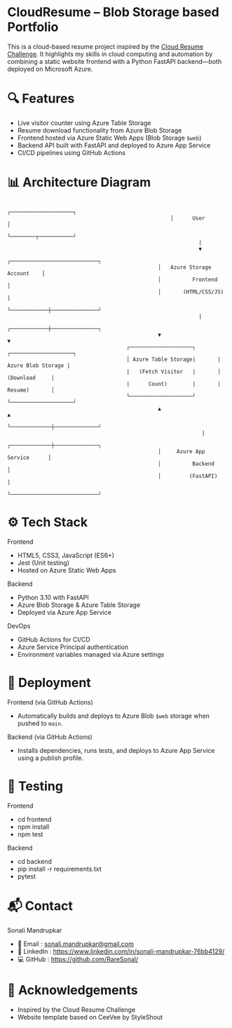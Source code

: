 # CloudResume – Blob Storage based Portfolio 

This is a cloud-based resume project inspired by the [Cloud Resume Challenge](https://cloudresumechallenge.dev). 
It highlights my skills in cloud computing and automation by combining a static website frontend with a Python FastAPI backend—both deployed on Microsoft Azure.

# 🔍 Features

- Live visitor counter using Azure Table Storage
- Resume download functionality from Azure Blob Storage
- Frontend hosted via Azure Static Web Apps (Blob Storage `$web`)
- Backend API built with FastAPI and deployed to Azure App Service
- CI/CD pipelines using GitHub Actions

# 📊 Architecture Diagram

                                                        ┌────────────────────┐
                                                        │      User          │
                                                        └────────┬───────────┘
                                                                 |
                                                                 ▼
                                                    ┌────────────────────────────┐
                                                    │   Azure Storage Account    │
                                                    │          Frontend          │
                                                    │       (HTML/CSS/JS)        |
                                                    └────────────┼───────────────┘
                                                                 |
                                                    ┌────────────┼───────────────┐
                                                    ▼                            ▼
                                          ┌────────────────────┐       ┌────────────────────┐           
                                          │ Azure Table Storage|       | Azure Blob Storage |
                                          |   (Fetch Visitor   |       │      (Download     |
                                          |      Count)        |       |      Resume)       │
                                          └────────────────────┘       └────────────────────┘
                                                    ▲                            ▲
                                                    └─────────────┼──────────────┘
                                                                  |
                                                    ┌─────────────┼──────────────┐
                                                    │     Azure App Service      │
                                                    │          Backend           │
                                                    │         (FastAPI)          | 
                                                    └────────────────────────────┘

# ⚙️ Tech Stack

Frontend
- HTML5, CSS3, JavaScript (ES6+)
- Jest (Unit testing)
- Hosted on Azure Static Web Apps

Backend
- Python 3.10 with FastAPI
- Azure Blob Storage & Azure Table Storage
- Deployed via Azure App Service

DevOps
- GitHub Actions for CI/CD
- Azure Service Principal authentication
- Environment variables managed via Azure settings

# 🚀 Deployment

Frontend (via GitHub Actions)
- Automatically builds and deploys to Azure Blob `$web` storage when pushed to `main`.

Backend (via GitHub Actions)
- Installs dependencies, runs tests, and deploys to Azure App Service using a publish profile.

# 🧪 Testing

Frontend

- cd frontend
- npm install
- npm test

Backend

- cd backend
- pip install -r requirements.txt
- pytest

# 📬 Contact
Sonali Mandrupkar
- 📧 Email    : sonali.mandrupkar@gmail.com
- 🔗 LinkedIn : https://www.linkedin.com/in/sonali-mandrupkar-76bb4129/
- 💻 GitHub   : https://github.com/RareSonal/

# 📝 Acknowledgements

- Inspired by the Cloud Resume Challenge
- Website template based on CeeVee by StyleShout






